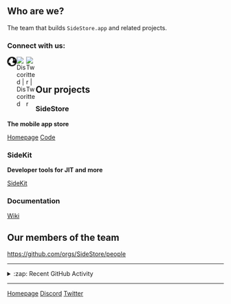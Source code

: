 <!-- 
Docs: How to use GitHub README and actions to auto-generate embedded content.
https://github.com/anuraghazra/github-readme-stats
https://www.youtube.com/watch?v=n6d4KHSKqGk
https://github.com/rahuldkjain/github-profile-readme-generator
 -->

## Who are we?

The team that builds `SideStore.app` and related projects.

### Connect with us:

<!--
[![Website](https://img.shields.io/website?label=sidestore.io&style=for-the-badge&url=https://sidestore.io)](https://sidestore.io)
[![Twitter Follow](https://img.shields.io/twitter/follow/sidestore_io?color=1DA1F2&logo=twitter&style=for-the-badge)](https://twitter.com/intent/follow?original_referer=https%3A%2F%2Fgithub.com%2Fsidestore&screen_name=sidestore)
[![GitHub Followers](https://img.shields.io/github/followers/sidestore?style=for-the-badge)]()
[![GitHub Sponsors](https://img.shields.io/github/sponsors/sidestore?style=for-the-badge
)]() 
-->

[<img align="left" alt="sidestore.io" width="22px" src="https://raw.githubusercontent.com/iconic/open-iconic/master/svg/globe.svg" />][website]
[<img align="left" alt="Discord | Discord" width="22px" src="https://cdn.jsdelivr.net/npm/simple-icons@v3/icons/discord.svg" />][discord]
[<img align="left" alt="Twitter | Twitter" width="22px" src="https://cdn.jsdelivr.net/npm/simple-icons@v3/icons/twitter.svg" />][twitter]

<br />
<br />

## Our projects

### SideStore

__The mobile app store__

[Homepage][website]
[Code][git.sidestore]

### SideKit

__Developer tools for JIT and more__

[SideKit][git.sidekit]

### Documentation

[Wiki][wiki]

## Our members of the team

https://github.com/orgs/SideStore/people

---

<details>
  <summary>:zap: Recent GitHub Activity</summary>

<!--START_SECTION:activity-->
1. 🗣 Commented on [#657](https://github.com/SideStore/SideStore/issues/657) in [SideStore/SideStore](https://github.com/SideStore/SideStore)
2. 🗣 Commented on [#657](https://github.com/SideStore/SideStore/issues/657) in [SideStore/SideStore](https://github.com/SideStore/SideStore)
3. 🗣 Commented on [#657](https://github.com/SideStore/SideStore/issues/657) in [SideStore/SideStore](https://github.com/SideStore/SideStore)
4. 🗣 Commented on [#657](https://github.com/SideStore/SideStore/issues/657) in [SideStore/SideStore](https://github.com/SideStore/SideStore)
5. ❗️ Opened issue [#665](https://github.com/SideStore/SideStore/issues/665) in [SideStore/SideStore](https://github.com/SideStore/SideStore)
6. 🎉 Merged PR [#616](https://github.com/SideStore/SideStore/pull/616) in [SideStore/SideStore](https://github.com/SideStore/SideStore)
7. 🗣 Commented on [#616](https://github.com/SideStore/SideStore/issues/616) in [SideStore/SideStore](https://github.com/SideStore/SideStore)
8. ❗️ Closed issue [#20](https://github.com/SideStore/omnisette-server/issues/20) in [SideStore/omnisette-server](https://github.com/SideStore/omnisette-server)
9. ❗️ Opened issue [#20](https://github.com/SideStore/omnisette-server/issues/20) in [SideStore/omnisette-server](https://github.com/SideStore/omnisette-server)
10. ❗️ Closed issue [#19](https://github.com/SideStore/omnisette-server/issues/19) in [SideStore/omnisette-server](https://github.com/SideStore/omnisette-server)
11. ❗️ Opened issue [#19](https://github.com/SideStore/omnisette-server/issues/19) in [SideStore/omnisette-server](https://github.com/SideStore/omnisette-server)
12. ❗️ Closed issue [#18](https://github.com/SideStore/omnisette-server/issues/18) in [SideStore/omnisette-server](https://github.com/SideStore/omnisette-server)
13. ❗️ Opened issue [#18](https://github.com/SideStore/omnisette-server/issues/18) in [SideStore/omnisette-server](https://github.com/SideStore/omnisette-server)
14. 🗣 Commented on [#337](https://github.com/SideStore/SideStore/issues/337) in [SideStore/SideStore](https://github.com/SideStore/SideStore)
15. 🗣 Commented on [#47](https://github.com/SideStore/Community-Source/issues/47) in [SideStore/Community-Source](https://github.com/SideStore/Community-Source)
16. ❗️ Closed issue [#47](https://github.com/SideStore/Community-Source/issues/47) in [SideStore/Community-Source](https://github.com/SideStore/Community-Source)
17. 🗣 Commented on [#664](https://github.com/SideStore/SideStore/issues/664) in [SideStore/SideStore](https://github.com/SideStore/SideStore)
18. ❗️ Opened issue [#664](https://github.com/SideStore/SideStore/issues/664) in [SideStore/SideStore](https://github.com/SideStore/SideStore)
19. 🗣 Commented on [#47](https://github.com/SideStore/Community-Source/issues/47) in [SideStore/Community-Source](https://github.com/SideStore/Community-Source)
20. 🗣 Commented on [#11](https://github.com/SideStore/Community-Source/issues/11) in [SideStore/Community-Source](https://github.com/SideStore/Community-Source)
<!--END_SECTION:activity-->

</details>

---

[Homepage][patreon] [Discord][discord] [Twitter][twitter]

<!--
- [Patreon][patreon]
- [OpenCollective][opencollective]
- [YouTube][youtube]
-->

[website]: https://sidestore.io
[wiki]: https://wiki.sidestore.io
[twitter]: https://twitter.com/sidestore_io
[discord]: https://discord.gg/sidestore-949183273383395328
[youtube]: https://youtube.com/TODO
[patreon]: https://www.patreon.com/SideStore
[opencollective]: https://opencollective.com/TODO
[git.sidestore]: https://github.com/SideStore/SideStore/
[git.sidekit]: https://github.com/SideStore/SideKit

